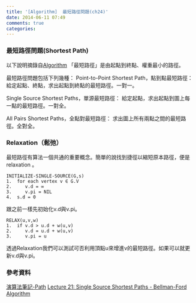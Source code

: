 ```yaml
---
title: '[Algorithm]  最短路徑問題(ch24)'
date: 2014-06-11 07:49
comments: true
categories:
---
```

### 最短路徑問題(Shortest Path)

以下說明摘錄自[Algorithm](http://www.csie.ntnu.edu.tw/~u91029/Path.html#2)
「最短路徑」是由起點到終點、權重最小的路徑。

最短路徑問題包括下列幾種：
Point-to-Point Shortest Path，點到點最短路徑：
給定起點、終點，求出起點到終點的最短路徑。一對一。

Single Source Shortest Paths，單源最短路徑：
給定起點，求出起點到圖上每一點的最短路徑。一對全。

All Pairs Shortest Paths，全點對最短路徑：
求出圖上所有兩點之間的最短路徑。全對全。

### Relaxation（鬆弛）
最短路徑有算法一個共通的重要概念。簡單的說找到捷徑以縮短原本路徑，便是 relaxation 。

```
INITIALIZE-SINGLE-SOURCE(G,s)
1.  for each vertex v ∈ G.V
2.     v.d = ∞
3.     v.pi = NIL
4.  s.d = 0
```

跟之前一樣先初始化v.d與v.pi。

```
RELAX(u,v,w)
1.  if v.d > u.d + w(u,v)
2.     v.d = u.d + w(u,v)
3.     v.pi = u
```

透過Relaxation我們可以測試可否利用頂點u來增進v的最短路徑。如果可以就更新v.d與v.pi。

### 參考資料
[演算法筆記-Path](http://www.csie.ntnu.edu.tw/~u91029/Path.html#2)
[Lecture 21: Single Source Shortest Paths - Bellman-Ford Algorithm](http://faculty.ycp.edu/~dbabcock/cs360/lectures/lecture21.html)